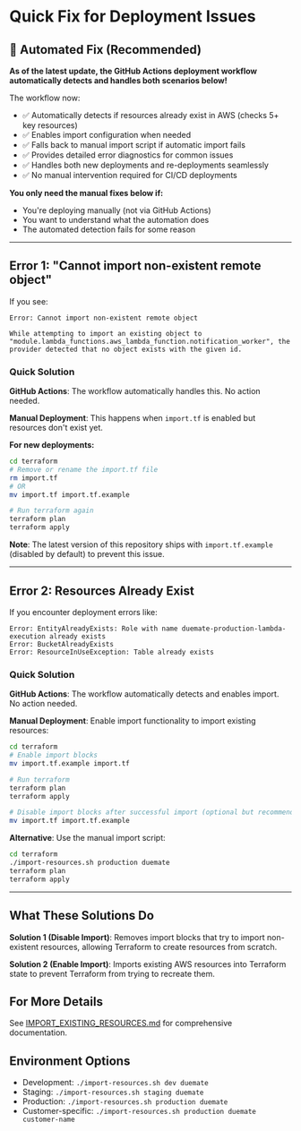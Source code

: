 # Quick Fix for Deployment Issues

## 🎉 Automated Fix (Recommended)

**As of the latest update, the GitHub Actions deployment workflow automatically detects and handles both scenarios below!**

The workflow now:
- ✅ Automatically detects if resources already exist in AWS (checks 5+ key resources)
- ✅ Enables import configuration when needed
- ✅ Falls back to manual import script if automatic import fails
- ✅ Provides detailed error diagnostics for common issues
- ✅ Handles both new deployments and re-deployments seamlessly
- ✅ No manual intervention required for CI/CD deployments

**You only need the manual fixes below if:**
- You're deploying manually (not via GitHub Actions)
- You want to understand what the automation does
- The automated detection fails for some reason

---

## Error 1: "Cannot import non-existent remote object"

If you see:
```
Error: Cannot import non-existent remote object

While attempting to import an existing object to
"module.lambda_functions.aws_lambda_function.notification_worker", the
provider detected that no object exists with the given id.
```

### Quick Solution

**GitHub Actions**: The workflow automatically handles this. No action needed.

**Manual Deployment**: This happens when `import.tf` is enabled but resources don't exist yet.

**For new deployments:**
```bash
cd terraform
# Remove or rename the import.tf file
rm import.tf
# OR
mv import.tf import.tf.example

# Run terraform again
terraform plan
terraform apply
```

**Note**: The latest version of this repository ships with `import.tf.example` (disabled by default) to prevent this issue.

---

## Error 2: Resources Already Exist

If you encounter deployment errors like:
```
Error: EntityAlreadyExists: Role with name duemate-production-lambda-execution already exists
Error: BucketAlreadyExists
Error: ResourceInUseException: Table already exists
```

### Quick Solution

**GitHub Actions**: The workflow automatically detects and enables import. No action needed.

**Manual Deployment**: Enable import functionality to import existing resources:

```bash
cd terraform
# Enable import blocks
mv import.tf.example import.tf

# Run terraform
terraform plan
terraform apply

# Disable import blocks after successful import (optional but recommended)
mv import.tf import.tf.example
```

**Alternative**: Use the manual import script:
```bash
cd terraform
./import-resources.sh production duemate
terraform plan
terraform apply
```

---

## What These Solutions Do

**Solution 1 (Disable Import)**: Removes import blocks that try to import non-existent resources, allowing Terraform to create resources from scratch.

**Solution 2 (Enable Import)**: Imports existing AWS resources into Terraform state to prevent Terraform from trying to recreate them.

## For More Details

See [IMPORT_EXISTING_RESOURCES.md](IMPORT_EXISTING_RESOURCES.md) for comprehensive documentation.

## Environment Options

- Development: `./import-resources.sh dev duemate`
- Staging: `./import-resources.sh staging duemate`
- Production: `./import-resources.sh production duemate`
- Customer-specific: `./import-resources.sh production duemate customer-name`
